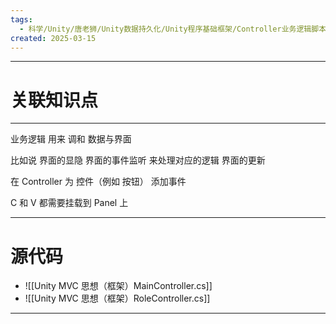 ```yaml
---
tags:
  - 科学/Unity/唐老狮/Unity数据持久化/Unity程序基础框架/Controller业务逻辑脚本
created: 2025-03-15
---
```


---
# 关联知识点



---

业务逻辑 用来 调和 数据与界面

比如说
界面的显隐
界面的事件监听 来处理对应的逻辑
界面的更新


在 Controller 为 控件（例如 按钮） 添加事件

C 和 V 都需要挂载到 Panel 上

---
# 源代码

- ![[Unity MVC 思想（框架）MainController.cs]]
- ![[Unity MVC 思想（框架）RoleController.cs]]

---